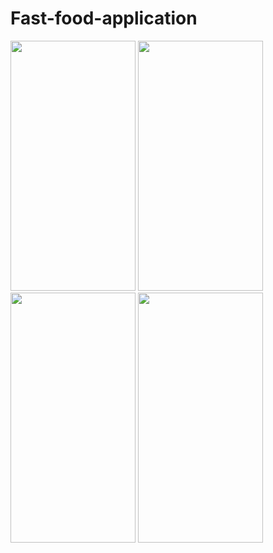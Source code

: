 ﻿# Fast-food-application

<img src="https://github.com/ali-moski/Fast-food-application/assets/163552045/c8cc5836-b79c-48a6-b57e-089c7f400942" data-canonical-src="https://github.com/ali-moski/Fast-food-application/assets/163552045/c8cc5836-b79c-48a6-b57e-089c7f400942" width="200" height="400" />


<img src="https://github.com/ali-moski/Fast-food-application/assets/163552045/b2ae38f8-8512-41b5-ae0c-1b3cc8728d24" data-canonical-src="https://github.com/ali-moski/Fast-food-application/assets/163552045/b2ae38f8-8512-41b5-ae0c-1b3cc8728d24" width="200" height="400" />

<img src="https://github.com/ali-moski/Fast-food-application/assets/163552045/b87d599b-147a-4e16-aa70-9d99fa5ae24a" data-canonical-src="https://github.com/ali-moski/Fast-food-application/assets/163552045/b87d599b-147a-4e16-aa70-9d99fa5ae24a" width="200" height="400" />

<img src="https://github.com/ali-moski/Fast-food-application/assets/163552045/4dd580a5-3390-4b8f-9545-66d10363bfff" data-canonical-src="https://github.com/ali-moski/Fast-food-application/assets/163552045/4dd580a5-3390-4b8f-9545-66d10363bfff" width="200" height="400" />
